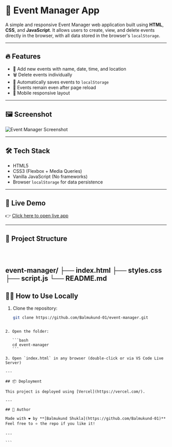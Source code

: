 # 📅 Event Manager App

A simple and responsive Event Manager web application built using **HTML**, **CSS**, and **JavaScript**. It allows users to create, view, and delete events directly in the browser, with all data stored in the browser's `localStorage`.

---

## 🔥 Features

- 📌 Add new events with name, date, time, and location
- 🗑️ Delete events individually
- 💾 Automatically saves events to `localStorage`
- 🔁 Events remain even after page reload
- 📱 Mobile responsive layout

---

## 🖼️ Screenshot

![Event Manager Screenshot](https://via.placeholder.com/800x400?text=Event+Manager+Screenshot)


---

## 🛠️ Tech Stack

- HTML5
- CSS3 (Flexbox + Media Queries)
- Vanilla JavaScript (No frameworks)
- Browser `localStorage` for data persistence

---

## 🚀 Live Demo

👉 [Click here to open live app](https://event-manager-app-indol.vercel.app/)


---

## 📁 Project Structure

```



````
event-manager/
├── index.html
├── styles.css
├── script.js
└── README.md
---

## 👨‍💻 How to Use Locally

1. Clone the repository:
   ```bash
   git clone https://github.com/Balmukund-01/event-manager.git
````

2. Open the folder:

   ```bash
   cd event-manager
   ```

3. Open `index.html` in any browser (double-click or via VS Code Live Server)

---

## 📦 Deployment

This project is deployed using [Vercel](https://vercel.com/).

---

## 🙌 Author

Made with ❤️ by **[Balmukund Shukla](https://github.com/Balmukund-01)**
Feel free to ⭐ the repo if you like it!

---

```
